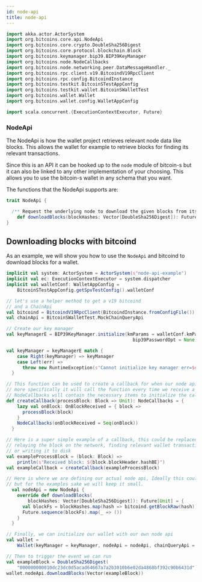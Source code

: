 ```yaml
---
id: node-api
title: node-api
---
```


```scala mdoc:invisible
import akka.actor.ActorSystem
import org.bitcoins.core.api.NodeApi
import org.bitcoins.core.crypto.DoubleSha256Digest
import org.bitcoins.core.protocol.blockchain.Block
import org.bitcoins.keymanager.bip39.BIP39KeyManager
import org.bitcoins.node.NodeCallbacks
import org.bitcoins.node.networking.peer.DataMessageHandler._
import org.bitcoins.rpc.client.v19.BitcoindV19RpcClient
import org.bitcoins.rpc.config.BitcoindInstance
import org.bitcoins.testkit.BitcoinSTestAppConfig
import org.bitcoins.testkit.wallet.BitcoinSWalletTest
import org.bitcoins.wallet.Wallet
import org.bitcoins.wallet.config.WalletAppConfig

import scala.concurrent.{ExecutionContextExecutor, Future}
```

### NodeApi

The NodeApi is how the wallet project retrieves relevant node data like blocks.
This allows the wallet for example to retrieve blocks for finding its relevant transactions.

Since this is an API it can be hooked up to the `node` module of bitcoin-s but it can also be linked to
any other implementation of your choosing. This allows you to use the bitcoin-s wallet in any schema that you
want.

The functions that the NodeApi supports are:

```scala mdoc:compile-only
trait NodeApi {

  /** Request the underlying node to download the given blocks from its peers and feed the blocks to [[org.bitcoins.node.NodeCallbacks]] */
    def downloadBlocks(blockHashes: Vector[DoubleSha256Digest]): Future[Unit]
}
```

## Downloading blocks with bitcoind

As an example, we will show you how to use the `NodeApi` and bitcoind to download blocks for a wallet.

```scala mdoc:compile-only
implicit val system: ActorSystem = ActorSystem(s"node-api-example")
implicit val ec: ExecutionContextExecutor = system.dispatcher
implicit val walletConf: WalletAppConfig =
    BitcoinSTestAppConfig.getSpvTestConfig().walletConf

// let's use a helper method to get a v19 bitcoind
// and a ChainApi
val bitcoind = BitcoindV19RpcClient(BitcoindInstance.fromConfigFile())
val chainApi = BitcoinSWalletTest.MockChainQueryApi

// Create our key manager
val keyManagerE = BIP39KeyManager.initialize(kmParams = walletConf.kmParams,
                                               bip39PasswordOpt = None)

val keyManager = keyManagerE match {
    case Right(keyManager) => keyManager
    case Left(err) =>
      throw new RuntimeException(s"Cannot initialize key manager err=$err")
  }

// This function can be used to create a callback for when our node api calls downloadBlocks,
// more specifically it will call the function every time we receive a block, the returned
// NodeCallbacks will contain the necessary items to initialize the callbacks
def createCallback(processBlock: Block => Unit): NodeCallbacks = {
    lazy val onBlock: OnBlockReceived = { block =>
      processBlock(block)
    }
    NodeCallbacks(onBlockReceived = Seq(onBlock))
  }

// Here is a super simple example of a callback, this could be replaced with anything, from
// relaying the block on the network, finding relevant wallet transactions, verifying the block,
// or writing it to disk
val exampleProcessBlock = (block: Block) =>
    println(s"Received block: ${block.blockHeader.hashBE}")
val exampleCallback = createCallback(exampleProcessBlock)

// Here is where we are defining our actual node api, Ideally this could be it's own class
// but for the examples sake we will keep it small.
  val nodeApi = new NodeApi {
    override def downloadBlocks(
        blockHashes: Vector[DoubleSha256Digest]): Future[Unit] = {
      val blockFs = blockHashes.map(hash => bitcoind.getBlockRaw(hash))
      Future.sequence(blockFs).map(_ => ())
    }
  }

// Finally, we can initialize our wallet with our own node api
val wallet =
    Wallet(keyManager = keyManager, nodeApi = nodeApi, chainQueryApi = chainApi)

// Then to trigger the event we can run
val exampleBlock = DoubleSha256Digest(
    "000000000010dc23dc0d5acad64667a7a2b3010b6e02da4868bf392c90b6431d")
wallet.nodeApi.downloadBlocks(Vector(exampleBlock))

```